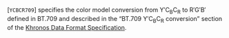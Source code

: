[`YCBCR709`] specifies the color
model conversion from Y′C<sub>B</sub>C<sub>R</sub> to R′G′B′ defined in BT.709 and
described in the “BT.709 Y′C<sub>B</sub>C<sub>R</sub> conversion” section of the
[Khronos Data Format Specification](https://www.khronos.org/registry/vulkan/specs/1.3-extensions/html/vkspec.html#data-format).